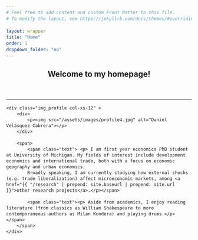 ```yaml
---
# Feel free to add content and custom Front Matter to this file.
# To modify the layout, see https://jekyllrb.com/docs/themes/#overriding-theme-defaults

layout: wrapper
title: "Home"
order: 1
dropdown_folder: "no"
---
```

<article>
<header class="page-header">
	<h2>Welcome to my homepage!</h2>	
</header>

<hr>
  
	<div class="img_profile col-xs-12" >	
		<div> 
			<p><img src="/assets/images/profile4.jpg" alt="Daniel Velásquez Cabrera"></p>
		</div> 
		
		<span>  
			<span class="text"> <p> I am first year economics PhD student at University of Michigan. My fields of interest include development economics and international trade, both with a focus on economic geography and urban economics.
			Broadly speaking, I am currently studying how external shocks (e.g. trade liberalization) affect microeconomic markets, among <a href="{{ "/research" | prepend: site.baseurl | prepend: site.url }}">other research projects</a>.</p></span>
	
			<span class="text"><p> Aside from academics, I enjoy reading literature (from classics as William Shakespeare to more contemporaneous authors as Milan Kundera) and playing drums.</p></span>
		</span>
	</div>

</article>
